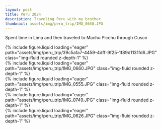 ```yaml
---
layout: post
title: Peru 2024
description: Traveling Peru with my brother
thumbnail: assets/img/peru_trip/IMG_0658.JPG
---
```

Spent time in Lima and then traveled to Machu Picchu through Cusco

<div class="row mt-3">
    <div class="col-sm mt-3 mt-md-0">
        {% include figure.liquid loading="eager" path="assets/img/peru_trip/39c5afa7-4459-4dff-9f25-1f89d1131fd6.JPG" class="img-fluid rounded z-depth-1" %}
    </div>
    <div class="col-sm mt-3 mt-md-0">
        {% include figure.liquid loading="eager" path="assets/img/peru_trip/IMG_0660.JPG" class="img-fluid rounded z-depth-1" %}
    </div>
</div>
<div class="row mt-3">
    <div class="col-sm mt-3 mt-md-0">
        {% include figure.liquid loading="eager" path="assets/img/peru_trip/IMG_0555.JPG" class="img-fluid rounded z-depth-1" %}
    </div>
</div>
<div class="row mt-3">
    <div class="col-sm mt-3 mt-md-0">
        {% include figure.liquid loading="eager" path="assets/img/peru_trip/IMG_0749.JPG" class="img-fluid rounded z-depth-1" %}
    </div>
</div>

<div class="row mt-3">
    <div class="col-sm mt-3 mt-md-0">
        {% include figure.liquid loading="eager" path="assets/img/peru_trip/IMG_0626.JPG" class="img-fluid rounded z-depth-1" %}
    </div>
    
</div>


